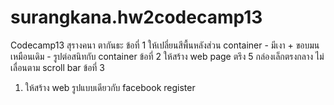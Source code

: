# surangkana.hw2codecamp13
Codecamp13
สุรางคนา ตากันธะ
ข้อที่ 1 
  ให้เปลี่ยนสีพื้นหลังส่วน container
    - มีเงา + ขอบมนเหมือนเดิม
    - รูปต่อสนิทกับ container
ข้อที่ 2 
  ให้สร้าง web page ตรึง 5 กล่องเล็กตรงกลาง ไม่เลื่อนตาม scroll bar
ข้อที่ 3
  1. ให้สร้าง web รูปแบบเดียวกับ facebook register
  
